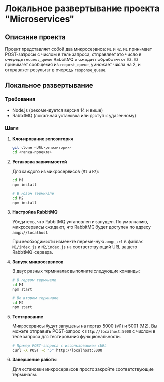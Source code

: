 # Локальное развертывание проекта "Microservices"

## Описание проекта

Проект представляет собой два микросервиса: `M1` и `M2`. `M1` принимает POST-запросы с числом в теле запроса, отправляет это число в очередь `request_queue` RabbitMQ и ожидает обработки от `M2`. `M2` принимает сообщения из `request_queue`, умножает числа на 2, и отправляет результат в очередь `response_queue`.

## Локальное развертывание

### Требования

- Node.js (рекомендуется версия 14 и выше)
- RabbitMQ (локальная установка или доступ к удаленному)

### Шаги

1. **Клонирование репозитория**

    ```bash
    git clone <URL-репозитория>
    cd <папка-проекта>
    ```

2. **Установка зависимостей**

    Для каждого из микросервисов (`M1` и `M2`):

    ```bash
    cd M1
    npm install

    # В новом терминале
    cd M2
    npm install
    ```

3. **Настройка RabbitMQ**

    Убедитесь, что RabbitMQ установлен и запущен. По умолчанию, микросервисы ожидают, что RabbitMQ будет доступен по адресу `amqp://localhost`.

    При необходимости измените переменную `amqp_url` в файлах `M1/index.js` и `M2/index.js` на соответствующий URL вашего RabbitMQ-сервера.

4. **Запуск микросервисов**

    В двух разных терминалах выполните следующие команды:

    ```bash
    # В первом терминале
    cd M1
    npm start
    ```

    ```bash
    # Во втором терминале
    cd M2
    npm start
    ```

5. **Тестирование**

    Микросервисы будут запущены на портах 5000 (M1) и 5001 (M2). Вы можете отправить POST-запрос к `http://localhost:5000` с числом в теле запроса для тестирования функциональности.

    ```bash
    # Пример POST-запроса с использованием cURL
    curl -X POST -d "5" http://localhost:5000
    ```

6. **Завершение работы**

    Для остановки микросервисов просто закройте соответствующие терминалы.